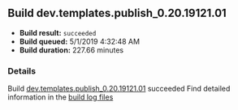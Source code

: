 ## Build dev.templates.publish_0.20.19121.01
- **Build result:** `succeeded`
- **Build queued:** 5/1/2019 4:32:48 AM
- **Build duration:** 227.66 minutes
### Details
Build [dev.templates.publish_0.20.19121.01](https://winappstudio.visualstudio.com/web/build.aspx?pcguid=a4ef43be-68ce-4195-a619-079b4d9834c2&builduri=vstfs%3a%2f%2f%2fBuild%2fBuild%2f27873) succeeded
Find detailed information in the [build log files](https://uwpctdiags.blob.core.windows.net/buildlogs/dev.templates.publish_0.20.19121.01_logs.zip)
